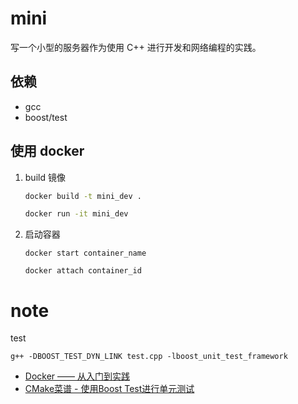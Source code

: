 # mini

写一个小型的服务器作为使用 C++ 进行开发和网络编程的实践。

## 依赖

- gcc
- boost/test

## 使用 docker

1. build 镜像
    ```bash
    docker build -t mini_dev .

    docker run -it mini_dev
    ```
2. 启动容器
    ```
    docker start container_name

    docker attach container_id
    ```

# note

test
```
g++ -DBOOST_TEST_DYN_LINK test.cpp -lboost_unit_test_framework
```
- [Docker —— 从入门到实践](https://yeasy.gitbook.io/docker_practice/)
- [CMake菜谱 - 使用Boost Test进行单元测试](https://www.bookstack.cn/read/CMake-Cookbook/content-chapter4-4.4-chinese.md)
